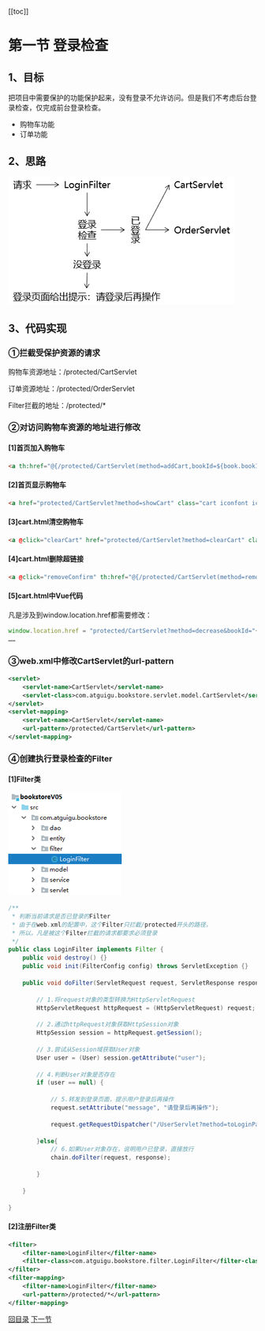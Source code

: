 [[toc]]

# 第一节 登录检查

## 1、目标

把项目中需要保护的功能保护起来，没有登录不允许访问。但是我们不考虑后台登录检查，仅完成前台登录检查。

- 购物车功能
- 订单功能



## 2、思路

![./images](./images/img001.png)





## 3、代码实现

### ①拦截受保护资源的请求

购物车资源地址：/protected/CartServlet

订单资源地址：/protected/OrderServlet

Filter拦截的地址：/protected/*



### ②对访问购物车资源的地址进行修改

#### [1]首页加入购物车

```html
<a th:href="@{/protected/CartServlet(method=addCart,bookId=${book.bookId})}">加入购物车</a>
```



#### [2]首页显示购物车

```html
<a href="protected/CartServlet?method=showCart" class="cart iconfont icon-gouwuche">购物车</a>
```



#### [3]cart.html清空购物车

```html
<a @click="clearCart" href="protected/CartServlet?method=clearCart" class="clear-cart">清空购物车</a>
```



#### [4]cart.html删除超链接

```html
<a @click="removeConfirm" th:href="@{/protected/CartServlet(method=removeItem,bookId=${cartItemEntry.value.bookId})}">删除</a>
```



#### [5]cart.html中Vue代码

凡是涉及到window.location.href都需要修改：

```javascript
window.location.href = "protected/CartServlet?method=decrease&bookId="+bookId;
……
```



### ③web.xml中修改CartServlet的url-pattern

```xml
<servlet>
    <servlet-name>CartServlet</servlet-name>
    <servlet-class>com.atguigu.bookstore.servlet.model.CartServlet</servlet-class>
</servlet>
<servlet-mapping>
    <servlet-name>CartServlet</servlet-name>
    <url-pattern>/protected/CartServlet</url-pattern>
</servlet-mapping>
```



### ④创建执行登录检查的Filter

#### [1]Filter类

![./images](./images/img002.png)

```java
/**
 * 判断当前请求是否已登录的Filter
 * 由于在web.xml的配置中，这个Filter只拦截/protected开头的路径，
 * 所以，凡是被这个Filter拦截的请求都要求必须登录
 */
public class LoginFilter implements Filter {
    public void destroy() {}
    public void init(FilterConfig config) throws ServletException {}

    public void doFilter(ServletRequest request, ServletResponse response, FilterChain chain) throws ServletException, IOException {

        // 1.将request对象的类型转换为HttpServletRequest
        HttpServletRequest httpRequest = (HttpServletRequest) request;

        // 2.通过httpRequest对象获取HttpSession对象
        HttpSession session = httpRequest.getSession();

        // 3.尝试从Session域获取User对象
        User user = (User) session.getAttribute("user");

        // 4.判断User对象是否存在
        if (user == null) {

            // 5.转发到登录页面，提示用户登录后再操作
            request.setAttribute("message", "请登录后再操作");

            request.getRequestDispatcher("/UserServlet?method=toLoginPage").forward(request, response);

        }else{
            // 6.如果User对象存在，说明用户已登录，直接放行
            chain.doFilter(request, response);

        }

    }

}
```



#### [2]注册Filter类

```xml
<filter>
    <filter-name>LoginFilter</filter-name>
    <filter-class>com.atguigu.bookstore.filter.LoginFilter</filter-class>
</filter>
<filter-mapping>
    <filter-name>LoginFilter</filter-name>
    <url-pattern>/protected/*</url-pattern>
</filter-mapping>
```



[回目录](index.html) [下一节](verse02.html)